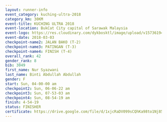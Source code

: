 ```yaml
--- 
layout: runner-info 
event_category: kuching-ultra-2018 
category_km: 30KM 
event-title: KUCHING ULTRA 2018 
event-location: BukCat City capital of Sarawak Malaysia 
event-logo: https://res.cloudinary.com/dykbosktl/image/upload/v1573619473/Logo/kuching-ultra-2018-logo_tlpvm5.png 
event-date: 2018-03-03 
checkpoint-name2: JALAN BAKO (T-2) 
checkpoint-name3: PATINGAN (T-3) 
checkpoint-name4: FINISH (T-4) 
overall_rank: 42
gender_rank: 8
bib: 3049
first_name: Nur Syazwani
last_name: Binti Abdullah Abdullah
gender: F
start: Sun, 04-00-00 am
checkpoint2: Sun, 06-06-22 am
checkpoint3: Sun, 07-53-03 am
checkpoint4: Sun, 08-54-19 am
finish: 4-54-19
status: FINISHER
certificate: https://drive.google.com/file/d/1xjcRaDV099sCQhKa98to1Nj85-LymO9/view?usp=sharing","CERTIFICATE")
--- 
```


